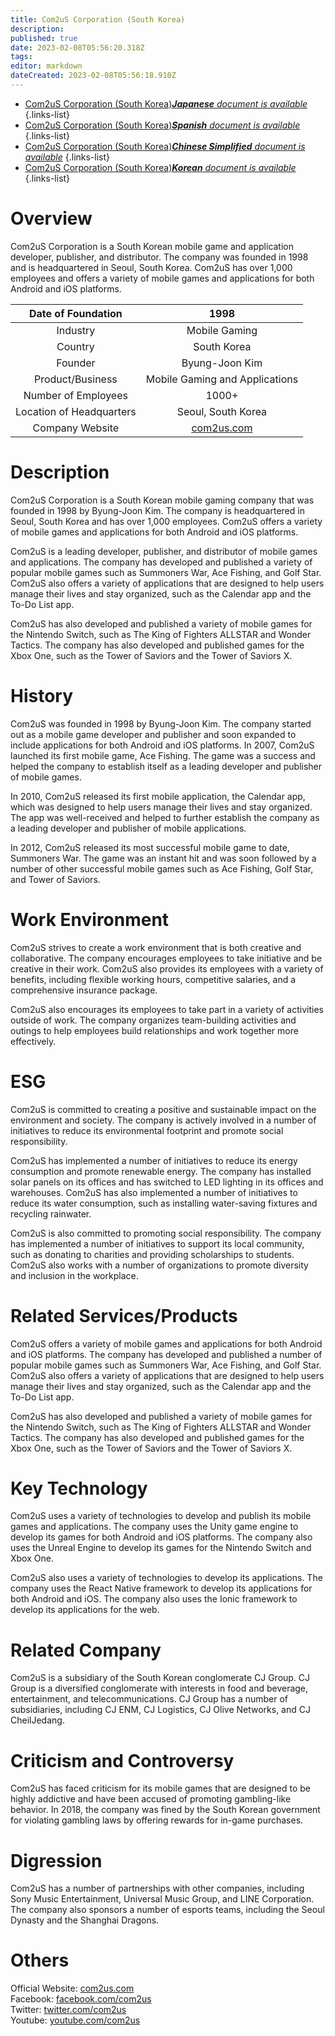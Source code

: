 ```yaml
---
title: Com2uS Corporation (South Korea)
description: 
published: true
date: 2023-02-08T05:56:20.318Z
tags: 
editor: markdown
dateCreated: 2023-02-08T05:56:18.910Z
---
```


- [Com2uS Corporation (South Korea)***Japanese** document is available*](/ja/Knowledge-base/Dictionary/Company/com2us-corporation-south-korea)
{.links-list}
- [Com2uS Corporation (South Korea)***Spanish** document is available*](/es/Knowledge-base/Dictionary/Company/com2us-corporation-south-korea)
{.links-list}
- [Com2uS Corporation (South Korea)***Chinese Simplified** document is available*](/zh/Knowledge-base/Dictionary/Company/com2us-corporation-south-korea)
{.links-list}
- [Com2uS Corporation (South Korea)***Korean** document is available*](/ko/Knowledge-base/Dictionary/Company/com2us-corporation-south-korea)
{.links-list}


# Overview

Com2uS Corporation is a South Korean mobile game and application developer, publisher, and distributor. The company was founded in 1998 and is headquartered in Seoul, South Korea. Com2uS has over 1,000 employees and offers a variety of mobile games and applications for both Android and iOS platforms.

| Date of Foundation | 1998 |
|:------------------:|:----:|
| Industry           | Mobile Gaming |
| Country            | South Korea |
| Founder            | Byung-Joon Kim |
| Product/Business   | Mobile Gaming and Applications |
| Number of Employees| 1000+ |
| Location of Headquarters | Seoul, South Korea |
| Company Website    | [com2us.com](https://www.com2us.com/) |

# Description

Com2uS Corporation is a South Korean mobile gaming company that was founded in 1998 by Byung-Joon Kim. The company is headquartered in Seoul, South Korea and has over 1,000 employees. Com2uS offers a variety of mobile games and applications for both Android and iOS platforms.

Com2uS is a leading developer, publisher, and distributor of mobile games and applications. The company has developed and published a variety of popular mobile games such as Summoners War, Ace Fishing, and Golf Star. Com2uS also offers a variety of applications that are designed to help users manage their lives and stay organized, such as the Calendar app and the To-Do List app.

Com2uS has also developed and published a variety of mobile games for the Nintendo Switch, such as The King of Fighters ALLSTAR and Wonder Tactics. The company has also developed and published games for the Xbox One, such as the Tower of Saviors and the Tower of Saviors X.

# History

Com2uS was founded in 1998 by Byung-Joon Kim. The company started out as a mobile game developer and publisher and soon expanded to include applications for both Android and iOS platforms. In 2007, Com2uS launched its first mobile game, Ace Fishing. The game was a success and helped the company to establish itself as a leading developer and publisher of mobile games.

In 2010, Com2uS released its first mobile application, the Calendar app, which was designed to help users manage their lives and stay organized. The app was well-received and helped to further establish the company as a leading developer and publisher of mobile applications.

In 2012, Com2uS released its most successful mobile game to date, Summoners War. The game was an instant hit and was soon followed by a number of other successful mobile games such as Ace Fishing, Golf Star, and Tower of Saviors.

# Work Environment

Com2uS strives to create a work environment that is both creative and collaborative. The company encourages employees to take initiative and be creative in their work. Com2uS also provides its employees with a variety of benefits, including flexible working hours, competitive salaries, and a comprehensive insurance package.

Com2uS also encourages its employees to take part in a variety of activities outside of work. The company organizes team-building activities and outings to help employees build relationships and work together more effectively.

# ESG

Com2uS is committed to creating a positive and sustainable impact on the environment and society. The company is actively involved in a number of initiatives to reduce its environmental footprint and promote social responsibility.

Com2uS has implemented a number of initiatives to reduce its energy consumption and promote renewable energy. The company has installed solar panels on its offices and has switched to LED lighting in its offices and warehouses. Com2uS has also implemented a number of initiatives to reduce its water consumption, such as installing water-saving fixtures and recycling rainwater.

Com2uS is also committed to promoting social responsibility. The company has implemented a number of initiatives to support its local community, such as donating to charities and providing scholarships to students. Com2uS also works with a number of organizations to promote diversity and inclusion in the workplace.

# Related Services/Products

Com2uS offers a variety of mobile games and applications for both Android and iOS platforms. The company has developed and published a number of popular mobile games such as Summoners War, Ace Fishing, and Golf Star. Com2uS also offers a variety of applications that are designed to help users manage their lives and stay organized, such as the Calendar app and the To-Do List app. 

Com2uS has also developed and published a variety of mobile games for the Nintendo Switch, such as The King of Fighters ALLSTAR and Wonder Tactics. The company has also developed and published games for the Xbox One, such as the Tower of Saviors and the Tower of Saviors X.

# Key Technology

Com2uS uses a variety of technologies to develop and publish its mobile games and applications. The company uses the Unity game engine to develop its games for both Android and iOS platforms. The company also uses the Unreal Engine to develop its games for the Nintendo Switch and Xbox One.

Com2uS also uses a variety of technologies to develop its applications. The company uses the React Native framework to develop its applications for both Android and iOS. The company also uses the Ionic framework to develop its applications for the web.

# Related Company

Com2uS is a subsidiary of the South Korean conglomerate CJ Group. CJ Group is a diversified conglomerate with interests in food and beverage, entertainment, and telecommunications. CJ Group has a number of subsidiaries, including CJ ENM, CJ Logistics, CJ Olive Networks, and CJ CheilJedang.

# Criticism and Controversy

Com2uS has faced criticism for its mobile games that are designed to be highly addictive and have been accused of promoting gambling-like behavior. In 2018, the company was fined by the South Korean government for violating gambling laws by offering rewards for in-game purchases.

# Digression

Com2uS has a number of partnerships with other companies, including Sony Music Entertainment, Universal Music Group, and LINE Corporation. The company also sponsors a number of esports teams, including the Seoul Dynasty and the Shanghai Dragons.

# Others

Official Website: [com2us.com](https://www.com2us.com/)  
Facebook: [facebook.com/com2us](https://www.facebook.com/com2us)  
Twitter: [twitter.com/com2us](https://twitter.com/com2us)  
Youtube: [youtube.com/com2us](https://www.youtube.com/com2us)